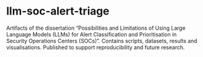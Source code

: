 # llm-soc-alert-triage
Artifacts of the dissertation “Possibilities and Limitations of Using Large Language Models (LLMs) for Alert Classification and Prioritisation in Security Operations Centers (SOCs)”. Contains scripts, datasets, results and visualisations. Published to support reproducibility and future research.
